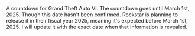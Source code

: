 A countdown for Grand Theft Auto VI. The countdown goes until March 1st, 2025. Though this date hasn't been confirmed. Rockstar is planning to release it in their fiscal year 2025, meaning it's expected before March 1st, 2025. I will update it with the exact date when that information is revealed. 
